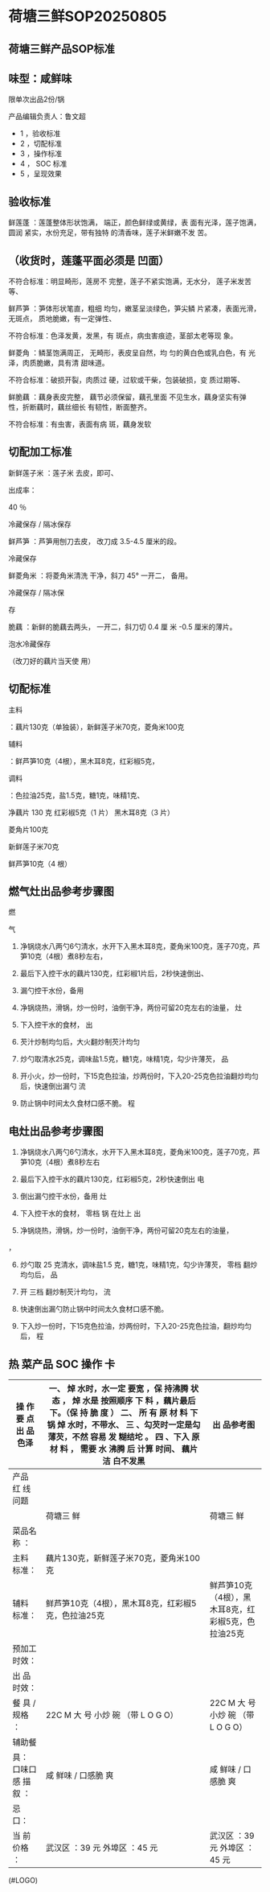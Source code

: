 # 荷塘三鲜SOP20250805

<!-- image -->

## 荷塘三鲜产品SOP标准

## 味型：咸鲜味

限单次出品2份/锅

产品编辑负责人：鲁文超

<!-- image -->

- 1 ，验收标准
- 2 ，切配标准
- 3 ，操作标准
- 4 ， SOC 标准
- 5 ，呈现效果

<!-- image -->

## 验收标准

<!-- image -->

鲜莲蓬 ：莲蓬整体形状饱满， 端正，颜色鲜绿或黄绿，表 面有光泽，莲子饱满，圆润 紧实，水份充足，带有独特 的清香味，莲子米鲜嫩不发 苦。

## （收货时，莲蓬平面必须是 凹面）

不符合标准：明显畸形，莲房不 完整，莲子不紧实饱满，无水分， 莲子米发苦等、

<!-- image -->

鲜芦笋 ：笋体形状笔直，粗细 均匀，嫩茎呈淡绿色，笋尖鳞 片紧凑，表面光滑，无斑点， 质地脆嫩，有一定弹性、

不符合标准：色泽发黄，发黑，有 斑点，病虫害痕迹，茎部太老等现 象。

<!-- image -->

鲜菱角 ：鳞茎饱满周正， 无畸形，表皮呈自然，均 匀的黄白色或乳白色，有 光泽，肉质脆嫩，具有清 甜味道。

不符合标准：破损开裂，肉质过 硬，过软或干柴，包装破损，变 质过期等、

<!-- image -->

鲜脆藕 ：藕身表皮完整， 藕节必须保留，藕孔里面 不见生水，藕身坚实有弹 性，折断藕时，藕丝细长 有韧性，断面整齐。

不符合标准：有虫害，表面有病 斑，藕身发软

## 切配加工标准

新鲜莲子米 ：莲子米 去皮，即可、

<!-- image -->

出成率：

40 ％

冷藏保存 / 隔冰保存

<!-- image -->

鲜芦笋 ：芦笋用刨刀去皮， 改刀成 3.5-4.5 厘米的段。

冷藏保存

<!-- image -->

鲜菱角米 ：将菱角米清洗 干净，斜刀 45° 一开二， 备用。

冷藏保存 / 隔冰保

存

<!-- image -->

脆藕 ：新鲜的脆藕去两头， 一开二，斜刀切 0.4 厘 米 -0.5 厘米的薄片。

泡水冷藏保存

（改刀好的藕片当天使 用）

## 切配标准

主料

：藕片130克（单独装），新鲜莲子米70克，菱角米100克

辅料

：鲜芦笋10克（4根），黑木耳8克，红彩椒5克，

调料

：色拉油25克，盐1.5克，糖1克，味精1克、

<!-- image -->

净藕片 130 克 红彩椒5克（1 片） 黑木耳8克（3 片）

<!-- image -->

菱角片100克

新鲜莲子米70克

<!-- image -->

鲜芦笋10克（4 根）

<!-- image -->

## 燃气灶出品参考步骤图

<!-- image -->

燃

气

1. 净锅烧水八两勺6勺清水，水开下入黑木耳8克，菱角米100克，莲子70克，芦笋10克（4根）煮8秒左右，

2. 最后下入控干水的藕片130克，红彩椒1片后，2秒快速倒出、

3. 漏勺控干水份，备用

4. 净锅烧热，滑锅，炒一份时，油倒干净，两份可留20克左右的油量， 灶

5. 下入控干水的食材， 出

7. 芡汁炒制均匀后，大火翻炒制芡汁均匀

6. 炒勺取清水25克，调味盐1.5克，糖1克，味精1克，勾少许薄芡， 品

8. 开小火，炒一份时，下15克色拉油，炒两份时，下入20-25克色拉油翻炒均匀后，快速倒出漏勺 流

9. 防止锅中时间太久食材口感不脆。 程

## 电灶出品参考步骤图

<!-- image -->

1. 净锅烧水八两勺6勺清水，水开下入黑木耳8克，菱角米100克，莲子70克，芦笋10克（4根）煮8秒左右

2. 最后下入控干水的藕片130克，红彩椒5克，2秒快速倒出 电

3. 倒出漏勺控干水份，备用 灶

5. 下入控干水的食材， 零档 锅 在灶上 出

4. 净锅烧热，滑锅，炒一份时，油倒干净，两份可留20克左右的油量，

，

6. 炒勺取 25 克清水，调味盐1.5 克，糖1克，味精1克，勾少许薄芡， 零档 翻炒均匀后， 品

7. 开 三档 翻炒制芡汁均匀， 流

9. 快速倒出漏勺防止锅中时间太久食材口感不脆。

8. 下入炒一份时，下15克色拉油，炒两份时，下入20-25克色拉油，翻炒均匀后， 程

## 热 菜产品 SOC 操作 卡

| 操 作 要 点 出 品 色泽   | 一、 焯 水时，水一定 要宽 ，保 持沸腾 状 态 ， 焯 水是 按照顺序 下 料 ，藕片最后下。（保 持 脆 度 ） 二、 所 有 原 材 料 下锅 焯 水时，不带水、 三 、勾芡时一定是勾薄芡，不然 容易 发 糊结坨 。 四 、下入 原 材 料 ， 需要 水 沸腾 后 计算 时间、 藕片 洁 白不发黑   | 出 品参考图                        |
|------------------|-------------------------------------------------------------------------------------------------------------------------------------------------------------|-------------------------------|
| 产品 红 线问题         |                                                                                                                                                             |                               |
|                  | 荷塘三 鲜                                                                                                                                                       | 荷塘三 鲜                         |
| 菜品名称 ：           |                                                                                                                                                             |                               |
| 主料 标准：           | 藕片130克，新鲜莲子米70克，菱角米100克                                                                                                                                     |                               |
| 辅料 标准：           | 鲜芦笋10克（4根），黑木耳8克，红彩椒5克，色拉油25克                                                                                                                               | 鲜芦笋10克（4根），黑木耳8克，红彩椒5克，色拉油25克 |
| 预加工 时效：          |                                                                                                                                                             |                               |
| 出 品 时效：          |                                                                                                                                                             |                               |
| 餐 具 /规格 ：        | 22C M 大 号 小炒 碗 （带 L O G O）                                                                                                                                  | 22C M 大 号 小炒 碗 （带 L O G O）    |
| 辅助餐              |                                                                                                                                                             |                               |
| 具： 口味口感 描叙 ：     | 咸 鲜味 / 口感脆 爽                                                                                                                                                | 咸 鲜味 / 口感脆 爽                  |
| 忌 口：             |                                                                                                                                                             |                               |
| 当 前价格 ：          | 武汉区 ：39 元 外埠区 ：45 元                                                                                                                                         | 武汉区 ：39 元 外埠区 ：45 元           |

<!-- image -->

<!-- image -->

<!-- image -->

(#LOGO)

<!-- image -->

<!-- image -->

<!-- image -->

<!-- image -->